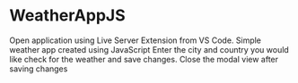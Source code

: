 # WeatherAppJS

Open application using Live Server Extension from VS Code.
Simple weather app created using JavaScript
Enter the city and country you would like check for the weather and save changes. 
Close the modal view after saving changes
